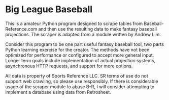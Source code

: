 Big League Baseball
==========

This is a amateur Python program designed to scrape tables from Baseball-Reference.com and then use the resulting data to make fantasy baseball projections. The scraper is adapted from a module written by Andrew Lim.

Consider this program to be one part useful fantasy baseball tool, two parts Python learning exercise for the creator. The methods have not been optimized for performance or configured to accept more general input. Longer term goals include implementation of actual projection systems, asynchronous HTTP requests, and support for more options.

All data is property of Sports Reference LLC. SR terms of use do not support web crawling, so please use responsibly. If there is considerable usage of the scraper module to abuse B-R, I will consider attempting to implement a database using data from Retrosheet. 